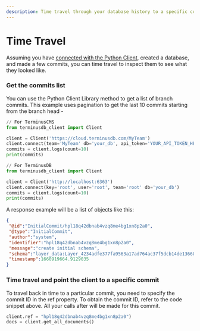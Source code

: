 ```yaml
---
description: Time travel through your database history to a specific commit
---
```


# Time Travel

Assuming you have [connected with the Python Client](../../use-the-python-client/connect-with-the-python-client.md), created a database, and made a few commits, you can time travel to inspect them to see what they looked like.

### Get the commits list

You can use the Python Client Library method to get a list of branch commits. This example uses pagination to get the last 10 commits starting from the branch head -

```python
// For TerminusCMS
from terminusdb_client import Client

client = Client('https://cloud.terminusdb.com/MyTeam')
client.connect(team='MyTeam' db='your_db', api_token='YOUR_API_TOKEN_HERE')
commits = client.logs(count=10)
print(commits)

// For TerminusDB
from terminusdb_client import Client

client = Client('http://localhost:6363')
client.connect(key='root', user='root', team='root' db='your_db')
commits = client.logs(count=10)
print(commits)
```

A response example will be a list of objects like this:

```json
{
 "@id":"InitialCommit/hpl18q42dbnab4vzq8me4bg1xn8p2a0",
 "@type":"InitialCommit",
 "author":"system",
 "identifier":"hpl18q42dbnab4vzq8me4bg1xn8p2a0",
 "message":"create initial schema",
 "schema":"layer_data:Layer_4234adfe377fa9563a17ad764ac37f5dcb14de13668ea725ef0748248229a91b",
 "timestamp":1660919664.9129035
}
```

### Time travel and point the client to a specific commit

To travel back in time to a particular commit, you need to specify the commit ID in the ref property. To obtain the commit ID, refer to the code snippet above. All your calls after will be made for this commit.

```python
client.ref = "hpl18q42dbnab4vzq8me4bg1xn8p2a0")
docs = client.get_all_documents()
```
